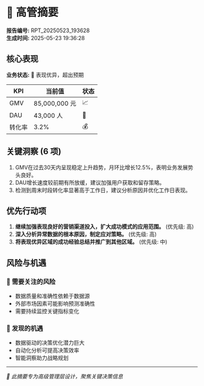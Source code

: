 # 🎯 高管摘要

**报告编号:** RPT_20250523_193628  
**生成时间:** 2025-05-23 19:36:28

## 核心表现

**业务状态:** 🌟 表现优异，超出预期

| KPI | 当前值 | 状态 |
|-----|--------|------|
| GMV | 85,000,000 元 | 📈 |
| DAU | 43,000 人 | 👥 |
| 转化率 | 3.2% | 💰 |

## 关键洞察 (6 项)

1. GMV在过去30天内呈现稳定上升趋势，月环比增长12.5%，表明业务发展势头良好。
2. DAU增长速度较前期有所放缓，建议加强用户获取和留存策略。
3. 检测到周末时段转化率显著高于工作日，建议分析原因并优化工作日表现。

## 优先行动项

1. **继续加强表现良好的营销渠道投入，扩大成功模式的应用范围。** (优先级: 高)
2. **深入分析异常数据的根本原因，制定应对策略。** (优先级: 高)
3. **将表现优异区域的成功经验总结并推广到其他区域。** (优先级: 中)

## 风险与机遇

### 🚨 需要关注的风险
- 数据质量和准确性依赖于数据源
- 外部市场因素可能影响预测准确性
- 需要持续监控关键指标变化

### 🌟 发现的机遇
- 数据驱动的决策优化潜力巨大
- 自动化分析可提高决策效率
- 智能洞察助力战略规划

---

*💼 此摘要专为高级管理层设计，聚焦关键决策信息*
